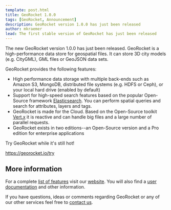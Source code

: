 ```yaml
---
template: post.html
title: GeoRocket 1.0.0
tags: [GeoRocket, Announcement]
description: GeoRocket version 1.0.0 has just been released
author: mkraemer
lead: The first stable version of GeoRocket has just been released
---
```


The new GeoRocket version 1.0.0 has just been released. GeoRocket is a
high-performance data store for geospatial files. It can store 3D city models
(e.g. CityGML), GML files or GeoJSON data sets.

GeoRocket provides the following features:

* High performance data storage with multiple back-ends such as Amazon S3,
  MongoDB, distributed file systems (e.g. HDFS or Ceph), or your local hard
  drive (enabled by default)
* Support for high-speed search features based on the popular Open-Source
  framework [Elasticsearch](https://www.elastic.co/). You can perform spatial
  queries and search for attributes, layers and tags.
* GeoRocket is made for the Cloud. Based on the Open-Source toolkit
  [Vert.x](http://vertx.io/) it is reactive and can handle big files and a
  large number of parallel requests.
* GeoRocket exists in two editions--an Open-Source version and a Pro edition
  for enterprise applications

Try GeoRocket while it's still hot!

https://georocket.io/try

## More information

For a complete [list of features](https://georocket.io/products) visit our
[website](https://georocket.io). You will also find a [user documentation](https://georocket.io/docs/user-documentation)
and other information.

If you have questions, ideas or comments regarding GeoRocket or any of our other
services feel free to [contact us](http://www.igd.fraunhofer.de/en/competences/technologies/spatial-information-management).
